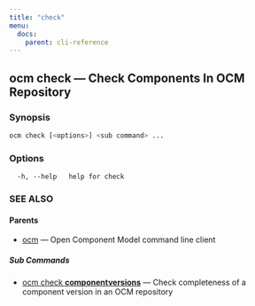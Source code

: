 ```yaml
---
title: "check"
menu:
  docs:
    parent: cli-reference
---
```

## ocm check &mdash; Check Components In OCM Repository

### Synopsis

```bash
ocm check [<options>] <sub command> ...
```

### Options

```text
  -h, --help   help for check
```

### SEE ALSO

#### Parents

* [ocm](ocm.md)	 &mdash; Open Component Model command line client


##### Sub Commands

* [ocm check <b>componentversions</b>](ocm_check_componentversions.md)	 &mdash; Check completeness of a component version in an OCM repository

